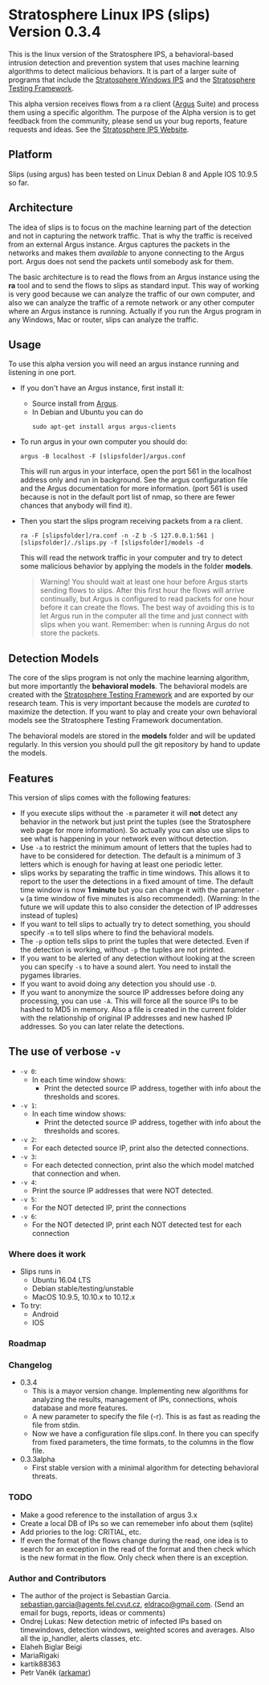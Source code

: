 # Stratosphere Linux IPS (slips) Version 0.3.4
This is the linux version of the Stratosphere IPS, a behavioral-based intrusion detection and prevention system that uses machine learning algorithms to detect malicious behaviors. It is part of a larger suite of programs that include the [Stratosphere Windows IPS] and the [Stratosphere Testing Framework].

This alpha version receives flows from a ra client ([Argus] Suite) and process them using a specific algorithm. The purpose of the Alpha version is to get feedback from the community, please send us your bug reports, feature requests and ideas. See the [Stratosphere IPS Website](https://stratosphereips.org).

## Platform
Slips (using argus) has been tested on Linux Debian 8 and Apple IOS 10.9.5 so far.

## Architecture
The idea of slips is to focus on the machine learning part of the detection and not in capturing the network traffic. That is why the traffic is received from an external Argus instance. Argus captures the packets in the networks and makes them _available_ to anyone connecting to the Argus port. Argus does not send the packets until somebody ask for them.

The basic architecture is to read the flows from an Argus instance using the __ra__ tool and to send the flows to slips as standard input. This way of working is very good because we can analyze the traffic of our own computer, and also we can analyze the traffic of a remote network or any other computer where an Argus instance is running. Actually if you run the Argus program in any Windows, Mac or router, slips can analyze the traffic.

## Usage
To use this alpha version you will need an argus instance running and listening in one port.

- If you don't have an Argus instance, first install it:
    - Source install from [Argus].
    - In Debian and Ubuntu you can do
        ```
        sudo apt-get install argus argus-clients
        ```

- To run argus in your own computer you should do:
    ```
    argus -B localhost -F [slipsfolder]/argus.conf
    ```

    This will run argus in your interface, open the port 561 in the localhost address only and run in background. See the argus configuration file and the Argus documentation for more information. (port 561 is used because is not in the default port list of nmap, so there are fewer chances that anybody will find it).

- Then you start the slips program receiving packets from a ra client.

    ```
    ra -F [slipsfolder]/ra.conf -n -Z b -S 127.0.0.1:561 | [slipsfolder]/./slips.py -f [slipsfolder]/models -d
    ```

    This will read the network traffic in your computer and try to detect some malicious behavior by applying the models in the folder __models__.

    > Warning! You should wait at least one hour before Argus starts sending flows to slips. After this first hour the flows will arrive continually, but Argus is configured to read packets for one hour before it can create the flows. The best way of avoiding this is to let Argus run in the computer all the time and just connect with slips when you want. Remember: when is running Argus do not store the packets.

## Detection Models
The core of the slips program is not only the machine learning algorithm, but more importantly the __behavioral models__. The behavioral models are created with the [Stratosphere Testing Framework] and are exported by our research team. This is very important because the models are _curated_ to maximize the detection. If you want to play and create your own behavioral models see the Stratosphere Testing Framework documentation.

The behavioral models are stored in the __models__ folder and will be updated regularly. In this version you should pull the git repository by hand to update the models.

## Features 
This version of slips comes with the following features:

- If you execute slips without the `-m` parameter it will __not__ detect any behavior in the network but just print the tuples (see the Stratosphere web page for more information). So actually you can also use slips to see what is happening in your network even without detection.
- Use `-a` to restrict the minimum amount of letters that the tuples had to have to be considered for detection. The default is a minimum of 3 letters which is enough for having at least one periodic letter.
- slips works by separating the traffic in time windows. This allows it to report to the user the detections in a fixed amount of time. The default time window is now __1 minute__ but you can change it with the parameter `-w` (a time window of five minutes is also recommended). (Warning: In the future we will update this to also consider the detection of IP addresses instead of tuples)
- If you want to tell slips to actually try to detect something, you should specify `-m` to tell slips where to find the behavioral models.
- The `-p` option tells slips to print the tuples that were detected. Even if the detection is working, without `-p` the tuples are not printed.
- If you want to be alerted of any detection without looking at the screen you can specify `-s` to have a sound alert. You need to install the pygames libraries.
- If you want to avoid doing any detection you should use `-D`.
- If you want to anonymize the source IP addresses before doing any processing, you can use `-A`. This will force all the source IPs to be hashed to MD5 in memory. Also a file is created in the current folder with the relationship of original IP addresses and new hashed IP addresses. So you can later relate the detections.


## The use of verbose `-v`

- `-v 0`:
    - In each time window shows:
        - Print the detected source IP address, together with info about the thresholds and scores.
- `-v 1`:
    - In each time window shows:
        - Print the detected source IP address, together with info about the thresholds and scores.
- `-v 2`:
    - For each detected source IP, print also the detected connections.
- `-v 3`:
    - For each detected connection, print also the which model matched that connection and when.
- `-v 4`:
    - Print the source IP addresses that were NOT detected.
- `-v 5`:
    - For the NOT detected IP, print the connections
- `-v 6`:
    - For the NOT detected IP, print each NOT detected test for each connection



[Argus]: http://qosient.com/argus/ "Argus"
[Stratosphere Testing Framework]: https://github.com/stratosphereips/StratosphereTestingFramework
[Stratosphere Windows IPS]: https://github.com/stratosphereips/StratosphereIps

### Where does it work
- Slips runs in 
    - Ubuntu 16.04 LTS
    - Debian stable/testing/unstable
    - MacOS 10.9.5, 10.10.x to 10.12.x
- To try:
    - Android
    - IOS
### Roadmap

### Changelog
- 0.3.4
    - This is a mayor version change. Implementing new algorithms for analyzing the results, management of IPs, connections, whois database and more features.
    - A new parameter to specify the file (-r). This is as fast as reading the file from stdin.
    - Now we have a configuration file slips.conf. In there you can specify from fixed parameters, the time formats, to the columns in the flow file.
- 0.3.3alpha
    - First stable version with a minimal algorithm for detecting behavioral threats.



### TODO
- Make a good reference to the installation of argus 3.x
- Create a local DB of IPs so we can rememeber info about them (sqlite)
- Add priories to the log: CRITIAL, etc.
- If even the format of the flows change during the read, one idea is to search for an exception in the read of the format and then check which is the new format in the flow. Only check when there is an exception.

### Author and Contributors

- The author of the project is Sebastian Garcia. sebastian.garcia@agents.fel.cvut.cz, eldraco@gmail.com. (Send an email for bugs, reports, ideas or comments)
- Ondrej Lukas: New detection metric of infected IPs based on timewindows, detection windows, weighted scores and averages. Also all the ip_handler, alerts classes, etc.
- Elaheh Biglar Beigi
- MariaRigaki 
- kartik88363
- Petr Vaněk ([arkamar](https://github.com/arkamar))
